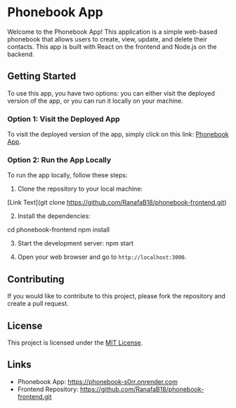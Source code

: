 # Phonebook App

Welcome to the Phonebook App! This application is a simple web-based phonebook that allows users to create, view, update, and delete their contacts. This app is built with React on the frontend and Node.js on the backend.

## Getting Started

To use this app, you have two options: you can either visit the deployed version of the app, or you can run it locally on your machine.

### Option 1: Visit the Deployed App

To visit the deployed version of the app, simply click on this link: [Phonebook App](https://phonebook-s0rr.onrender.com).

### Option 2: Run the App Locally

To run the app locally, follow these steps:

1. Clone the repository to your local machine:

[Link Text](git clone https://github.com/RanafaB18/phonebook-frontend.git)


2. Install the dependencies:

  cd phonebook-frontend
  npm install

3. Start the development server:
  npm start

4. Open your web browser and go to `http://localhost:3000`.

## Contributing

If you would like to contribute to this project, please fork the repository and create a pull request.

## License

This project is licensed under the [MIT License](https://opensource.org/licenses/MIT).

## Links

- Phonebook App: https://phonebook-s0rr.onrender.com
- Frontend Repository: https://github.com/RanafaB18/phonebook-frontend.git
